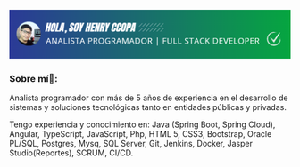 ![logo](https://github.com/henryccopa/henryccopa/blob/main/2024-12-09_14-20.png)
### Sobre mí🧑:

Analista programador con más de 5 años de experiencia en el desarrollo de sistemas y soluciones tecnológicas tanto en entidades públicas y privadas.

Tengo experiencia y conocimiento en: Java (Spring Boot, Spring Cloud), Angular, TypeScript, JavaScript, Php, HTML 5, CSS3, Bootstrap, Oracle PL/SQL, Postgres, Mysq, SQL Server, Git, Jenkins, Docker, Jasper Studio(Reportes), SCRUM, CI/CD.
